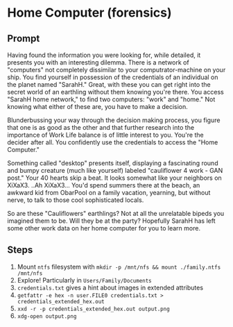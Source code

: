 # Home Computer (forensics)

## Prompt

Having found the information you were looking for, while detailed, it presents you with an interesting dilemma. There is a network of "computers" not completely dissimilar to your computrator-machine on your ship. You find yourself in possession of the credentials of an individual on the planet named "SarahH." Great, with these you can get right into the secret world of an earthling without them knowing you're there. You access "SarahH home network," to find two computers: "work" and "home." Not knowing what either of these are, you have to make a decision.

Blunderbussing your way through the decision making process, you figure that one is as good as the other and that further research into the importance of Work Life balance is of little interest to you. You're the decider after all. You confidently use the credentials to access the "Home Computer."

Something called "desktop" presents itself, displaying a fascinating round and bumpy creature (much like yourself) labeled  "cauliflower 4 work - GAN post."  Your 40 hearts skip a beat.  It looks somewhat like your neighbors on XiXaX3.   ..Ah XiXaX3... You'd spend summers there at the beach, an awkward kid from ObarPool on a family vacation, yearning, but without nerve, to talk to those cool sophisticated locals.

So are these "Cauliflowers" earthlings? Not at all the unrelatable bipeds you imagined them to be.  Will they be at the party?  Hopefully SarahH has left some other work data on her home computer for you to learn more.

## Steps

1. Mount `ntfs` filesystem with `mkdir -p /mnt/nfs && mount ./family.ntfs /mnt/nfs`
2. Explore! Particularly in `Users/Family/Documents`
3. `credentials.txt` gives a hint about images in extended attributes
4. `getfattr -e hex -n user.FILE0 credentials.txt > credentials_extended_hex.out`
5. `xxd -r -p credentials_extended_hex.out output.png`
6. `xdg-open output.png`

